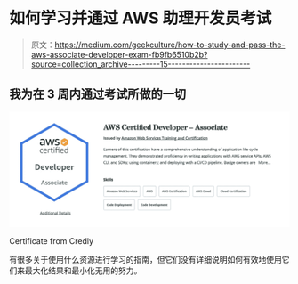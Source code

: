 # 如何学习并通过 AWS 助理开发员考试

> 原文：<https://medium.com/geekculture/how-to-study-and-pass-the-aws-associate-developer-exam-fb9fb6510b2b?source=collection_archive---------15----------------------->

## 我为在 3 周内通过考试所做的一切

![](img/c9c9f54805ccda7dcd1caf3a33d29a60.png)

Certificate from Credly

有很多关于使用什么资源进行学习的指南，但它们没有详细说明如何有效地使用它们来最大化结果和最小化无用的努力。